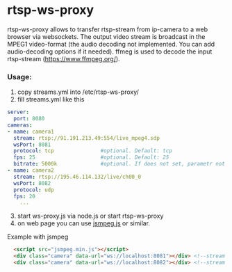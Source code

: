 # rtsp-ws-proxy 
rtsp-ws-proxy allows to transfer rtsp-stream from ip-camera to a web browser via websockets. The output video stream is broadcast in the MPEG1 video-format (the audio decoding not implemented. You can add audio-decoding options if it needed). ffmeg is used to decode the input rtsp-stream (https://www.ffmpeg.org/). 

### Usage:
  1) copy streams.yml into /etc/rtsp-ws-proxy/
  2) fill streams.yml like this
  ```yaml
  server: 
    port: 8080
  cameras:
  - name: camera1
    stream: rtsp://91.191.213.49:554/live_mpeg4.sdp
    wsPort: 8081
    protocol: tcp               #optional. Default: tcp
    fps: 25                     #optional. Default: 25
    bitrate: 5000k              #optional. If does not set, parametr not usung.
  - name: camera2
    stream: rtsp://195.46.114.132/live/ch00_0
    wsPort: 8082
    protocol: udp
    fps: 20
      ...
  ```
  3) start ws-proxy.js via node.js or start rtsp-ws-proxy
  4) on web page you can use [jsmpeg.js](https://github.com/phoboslab/jsmpeg) or similar.
  
  Example with jsmpeg
  ```html
    <script src="jsmpeg.min.js"></script>
    <div class="camera" data-url="ws://localhost:8081"></div> <!--stream from first camera-->
    <div class="camera" data-url="ws://localhost:8082"></div> <!--stream from second camera-->
  ```
      
